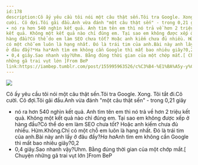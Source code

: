 ```yaml
---
id:178
description:Cô ấy yêu cầu tôi nói một câu thật sến.Tôi tra Google. Xong. Tôi tắt đi.Cô
cười. Cô đợi.Tôi gãi đầu.Anh vừa đánh "một câu thật sến" - trong 0,21 giây
- nó ra hơn 540 nghìn kết quả. Anh tìm tên em thì nó trả về hơn 2 triệu
kết quả. Không một kết quả nào chỉ đúng em. Tại sao em không được xếp ở
hàng đầu?Có thể do em làm SEO chưa tốt? Hoặc anh kiếm chưa đủ nhiều. Hừm.Không.Chỉ
có một chỗ em luôn là hạng nhất. Đó là trái tim của anh.Bài này anh lấy
ở đâu đấy?*Ha ha*Anh tìm em không cần Google thì mất bao nhiêu giây?0,2
- 0,4 giây.Sao nhanh vậy?Uhm. Bằng đúng thời gian của một chớp mắt.[ Chuyện
những gã trai vụt lớn ]From BeP
link:https://iambep.tumblr.com/post/155995963526/c%C3%B4-%E1%BA%A5y-y%C3%AAu-c%E1%BA%A7u-t%C3%B4i-n%C3%B3i-m%E1%BB%99t-c%C3%A2u-th%E1%BA%ADt-s%E1%BA%BFn-t%C3%B4i-tra
---
```


![](https://64.media.tumblr.com/baf09a55ff017f6c7e8bbf89dfa661d0/tumblr_ojxmlhLo701u3a9rjo1_540.jpg)

Cô ấy yêu cầu tôi nói một câu thật sến.Tôi tra Google. Xong. Tôi tắt đi.Cô
cười. Cô đợi.Tôi gãi đầu.Anh vừa đánh "một câu thật sến" - trong 0,21 giây
- nó ra hơn 540 nghìn kết quả. Anh tìm tên em thì nó trả về hơn 2 triệu
kết quả. Không một kết quả nào chỉ đúng em. Tại sao em không được xếp ở
hàng đầu?Có thể do em làm SEO chưa tốt? Hoặc anh kiếm chưa đủ nhiều. Hừm.Không.Chỉ
có một chỗ em luôn là hạng nhất. Đó là trái tim của anh.Bài này anh lấy
ở đâu đấy?*Ha ha*Anh tìm em không cần Google thì mất bao nhiêu giây?0,2
- 0,4 giây.Sao nhanh vậy?Uhm. Bằng đúng thời gian của một chớp mắt.[ Chuyện
những gã trai vụt lớn ]From BeP